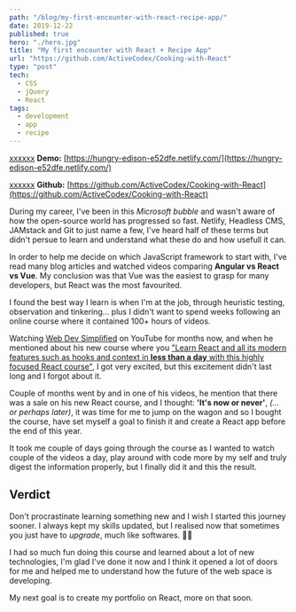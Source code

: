 ```yaml
---
path: "/blog/my-first-encounter-with-react-recipe-app/"
date: 2019-12-22
published: true
hero: "./hero.jpg"
title: "My first encounter with React + Recipe App"
url: "https://github.com/ActiveCodex/Cooking-with-React"
type: "post"
tech:
  - CSS
  - jQuery
  - React
tags:
  - development
  - app
  - recipe
---
```

<a rel="noopener noreferrer" target="_blank" href="xxxx">xxxxxx</a>
**Demo:** [https://hungry-edison-e52dfe.netlify.com/](https://hungry-edison-e52dfe.netlify.com/)

<a rel="noopener noreferrer" target="_blank" href="xxxx">xxxxxx</a>
**Github:** [https://github.com/ActiveCodex/Cooking-with-React](https://github.com/ActiveCodex/Cooking-with-React)

During my career, I've been in this *Microsoft bubble* and wasn't aware of how the open-source world has progressed so fast. Netlify, Headless CMS, JAMstack and Git to just name a few, I've heard half of these terms but didn't persue to learn and understand what these do and how usefull it can.

In order to help me decide on which JavaScript framework to start with, I've read many blog articles and watched videos comparing **Angular vs React vs Vue**. My conclusion was that Vue was the easiest to grasp for many developers, but React was the most favourited.

I found the best way I learn is when I'm at the job, through heuristic testing, observation and tinkering... plus I didn't want to spend weeks following an online course where it contained 100+ hours of videos.

Watching <a rel="noopener noreferrer" target="_blank" href="https://www.youtube.com/channel/UCFbNIlppjAuEX4znoulh0Cw">Web Dev Simplified</a> on YouTube for months now, and when he mentioned about his new course where you <a rel="noopener noreferrer" target="_blank" href="https://courses.webdevsimplified.com/learn-react-today">"Learn React and all its modern features such as hooks and context in **less than a day** with this highly focused React course"</a>, I got very excited, but this excitement didn't last long and I forgot about it.

Couple of months went by and in one of his videos, he mention that there was a sale on his new React course, and I thought: **'It's now or never'**, *(... or perhaps later)*, it was time for me to jump on the wagon and so I bought the course, have set myself a goal to finish it and create a React app before the end of this year.

It took me couple of days going through the course as I wanted to watch couple of the videos a day, play around with code more by my self and truly digest the information properly, but I finally did it and this the result.

## Verdict

Don't procrastinate learning something new and I wish I started this journey sooner. I always kept my skills updated, but I realised now that sometimes you just have to *upgrade*, much like softwares. 🤦‍♂️

I had so much fun doing this course and learned about a lot of new technologies, I'm glad I've done it now and I think it opened a lot of doors for me and helped me to understand how the future of the web space is developing.

My next goal is to create my portfolio on React, more on that soon.